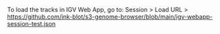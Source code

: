 To load the tracks in IGV Web App, go to:
Session > Load URL > https://github.com/ink-blot/s3-genome-browser/blob/main/igv-webapp-session-test.json
